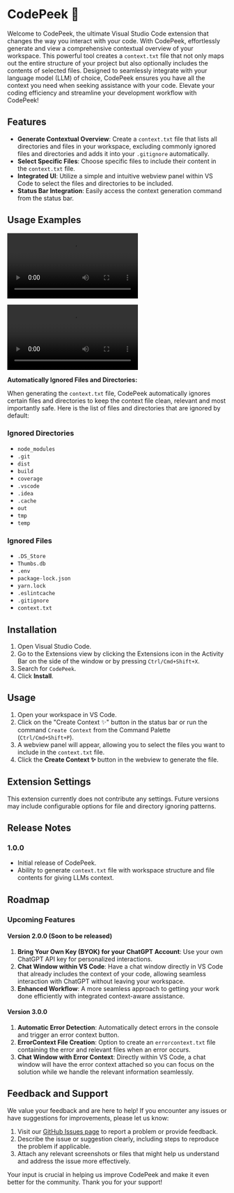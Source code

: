 # CodePeek 👀

Welcome to CodePeek, the ultimate Visual Studio Code extension that changes the way you interact with your code. With CodePeek, effortlessly generate and view a comprehensive contextual overview of your workspace. This powerful tool creates a `context.txt` file that not only maps out the entire structure of your project but also optionally includes the contents of selected files. Designed to seamlessly integrate with your language model (LLM) of choice, CodePeek ensures you have all the context you need when seeking assistance with your code. Elevate your coding efficiency and streamline your development workflow with CodePeek!

## Features

- **Generate Contextual Overview**: Create a `context.txt` file that lists all directories and files in your workspace, excluding commonly ignored files and directories and adds it into your `.gitignore` automatically.
- **Select Specific Files**: Choose specific files to include their content in the `context.txt` file.
- **Integrated UI**: Utilize a simple and intuitive webview panel within VS Code to select the files and directories to be included.
- **Status Bar Integration**: Easily access the context generation command from the status bar.

## Usage Examples

![File Selection & Context Generation](https://raw.githubusercontent.com/Subashmatu08/CodePeek/main/images/vid1.mp4)

![Using the Context File](https://raw.githubusercontent.com/Subashmatu08/CodePeek/main/images/vid2.mp4)

**Automatically Ignored Files and Directories:**

When generating the `context.txt` file, CodePeek automatically ignores certain files and directories to keep the context file clean, relevant and most importantly safe. Here is the list of files and directories that are ignored by default:

### Ignored Directories

- `node_modules`
- `.git`
- `dist`
- `build`
- `coverage`
- `.vscode`
- `.idea`
- `.cache`
- `out`
- `tmp`
- `temp`

### Ignored Files

- `.DS_Store`
- `Thumbs.db`
- `.env`
- `package-lock.json`
- `yarn.lock`
- `.eslintcache`
- `.gitignore`
- `context.txt`

## Installation

1. Open Visual Studio Code.
2. Go to the Extensions view by clicking the Extensions icon in the Activity Bar on the side of the window or by pressing `Ctrl/Cmd+Shift+X`.
3. Search for `CodePeek`.
4. Click **Install**.

## Usage

1. Open your workspace in VS Code.
2. Click on the "Create Context ✨" button in the status bar or run the command `Create Context` from the Command Palette (`Ctrl/Cmd+Shift+P`).
3. A webview panel will appear, allowing you to select the files you want to include in the `context.txt` file.
4. Click the **Create Context ✨** button in the webview to generate the file.

## Extension Settings

This extension currently does not contribute any settings. Future versions may include configurable options for file and directory ignoring patterns.

## Release Notes

### 1.0.0

- Initial release of CodePeek.
- Ability to generate `context.txt` file with workspace structure and file contents for giving LLMs context.

## Roadmap

### Upcoming Features

#### Version 2.0.0 (Soon to be released)

1. **Bring Your Own Key (BYOK) for your ChatGPT Account**: Use your own ChatGPT API key for personalized interactions.
2. **Chat Window within VS Code**: Have a chat window directly in VS Code that already includes the context of your code, allowing seamless interaction with ChatGPT without leaving your workspace.
3. **Enhanced Workflow**: A more seamless approach to getting your work done efficiently with integrated context-aware assistance.

#### Version 3.0.0

1. **Automatic Error Detection**: Automatically detect errors in the console and trigger an error context button.
2. **ErrorContext File Creation**: Option to create an `errorcontext.txt` file containing the error and relevant files when an error occurs.
3. **Chat Window with Error Context**: Directly within VS Code, a chat window will have the error context attached so you can focus on the solution while we handle the relevant information seamlessly.

## Feedback and Support

We value your feedback and are here to help! If you encounter any issues or have suggestions for improvements, please let us know:

1. Visit our [GitHub Issues page](https://github.com/Subashmatu08/CodePeek/issues) to report a problem or provide feedback.
2. Describe the issue or suggestion clearly, including steps to reproduce the problem if applicable.
3. Attach any relevant screenshots or files that might help us understand and address the issue more effectively.

Your input is crucial in helping us improve CodePeek and make it even better for the community. Thank you for your support!
